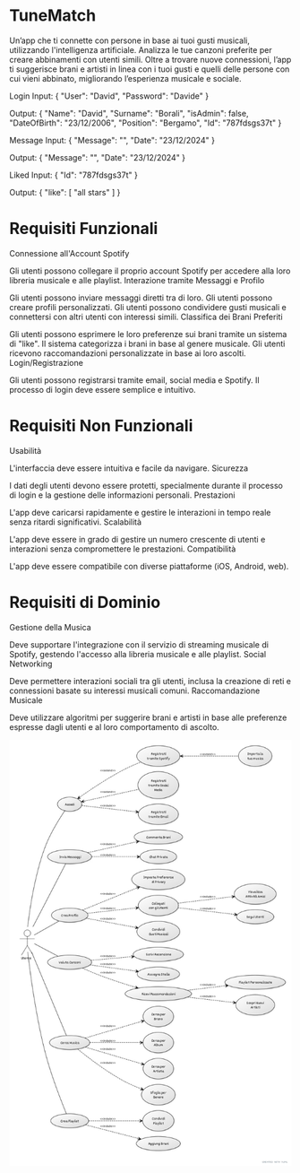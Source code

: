 # TuneMatch

Un’app che ti connette con persone in base ai tuoi gusti musicali, utilizzando l'intelligenza artificiale. Analizza le tue canzoni preferite per creare abbinamenti con utenti simili. Oltre a trovare nuove connessioni, l’app ti suggerisce brani e artisti in linea con i tuoi gusti e quelli delle persone con cui vieni abbinato, migliorando l’esperienza musicale e sociale.

Login
Input:
{
    "User": "David",
    "Password": "Davide"
}

Output:
{
    "Name": "David",
    "Surname": "Borali",
    "isAdmin": false,
    "DateOfBirth": "23/12/2006",
    "Position": "Bergamo",
    "Id": "787fdsgs37t"
}

Message
Input:
{
    "Message": "<message>",
    "Date": "23/12/2024"
}

Output:
{
    "Message": "<other user response>",
    "Date": "23/12/2024"
}


Liked 
Input:
{
    "Id": "787fdsgs37t"
}

Output:
{
    "like": [
        "all stars"
    ]
}

# Requisiti Funzionali
Connessione all'Account Spotify

Gli utenti possono collegare il proprio account Spotify per accedere alla loro libreria musicale e alle playlist.
Interazione tramite Messaggi e Profilo

Gli utenti possono inviare messaggi diretti tra di loro.
Gli utenti possono creare profili personalizzati.
Gli utenti possono condividere gusti musicali e connettersi con altri utenti con interessi simili.
Classifica dei Brani Preferiti

Gli utenti possono esprimere le loro preferenze sui brani tramite un sistema di "like".
Il sistema categorizza i brani in base al genere musicale.
Gli utenti ricevono raccomandazioni personalizzate in base ai loro ascolti.
Login/Registrazione

Gli utenti possono registrarsi tramite email, social media e Spotify.
Il processo di login deve essere semplice e intuitivo.

# Requisiti Non Funzionali
Usabilità

L'interfaccia deve essere intuitiva e facile da navigare.
Sicurezza

I dati degli utenti devono essere protetti, specialmente durante il processo di login e la gestione delle informazioni personali.
Prestazioni

L'app deve caricarsi rapidamente e gestire le interazioni in tempo reale senza ritardi significativi.
Scalabilità

L'app deve essere in grado di gestire un numero crescente di utenti e interazioni senza compromettere le prestazioni.
Compatibilità

L'app deve essere compatibile con diverse piattaforme (iOS, Android, web).

# Requisiti di Dominio
Gestione della Musica

Deve supportare l'integrazione con il servizio di streaming musicale di Spotify, gestendo l'accesso alla libreria musicale e alle playlist.
Social Networking

Deve permettere interazioni sociali tra gli utenti, inclusa la creazione di reti e connessioni basate su interessi musicali comuni.
Raccomandazione Musicale

Deve utilizzare algoritmi per suggerire brani e artisti in base alle preferenze espresse dagli utenti e al loro comportamento di ascolto.

![YUML](aa67cf3b.jpg)



